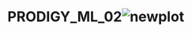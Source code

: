 # PRODIGY_ML_02![newplot](https://github.com/bikashparamanik/PRODIGY_ML_02/assets/118504748/520d8793-576a-4266-85f1-20290ebca0f1)

